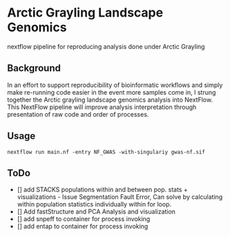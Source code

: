 # Arctic Grayling Landscape Genomics

nextflow pipeline for reproducing analysis done under Arctic Grayling

## Background

In an effort to support reproducibility of bioinformatic workflows and simply make re-running code easier in the event more samples come in, 
I strung together the Arctic grayling landscape genomics analysis into NextFlow. This NextFlow pipeline will improve 
analysis interpretation through presentation of raw code and order of processes. 

## Usage

`nextflow run main.nf -entry NF_GWAS -with-singulariy gwas-nf.sif`

## ToDo
* [] add STACKS populations within and between pop. stats + visualizations
		- Issue Segmentation Fault Error, Can solve by calculating within population statistics individually within for loop. 
* [] Add fastStructure and PCA Analysis and visualization
* [] add snpeff to container for process invoking
* [] add entap to container for process invoking
